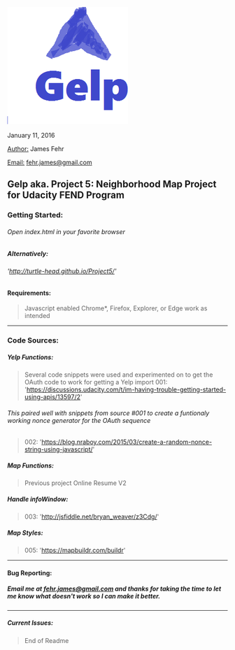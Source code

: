 ![alt text](https://github.com/Turtle-Head/Project5/blob/master/img/Gelp.png "Gelp 2016")

January 11, 2016

<Author:> James Fehr

<Email:> fehr.james@gmail.com

## Gelp aka. Project 5: Neighborhood Map Project for Udacity FEND Program

### Getting Started:

###### Open index.html in your favorite browser

##### Alternatively:
###### 'http://turtle-head.github.io/Project5/'

#### Requirements:
> Javascript enabled
> Chrome*, Firefox, Explorer, or Edge work as intended

-----------------------------------------

### Code Sources:

##### Yelp Functions: 
> Several code snippets were used and experimented on to get the OAuth code to work for getting a Yelp import
> 001: 'https://discussions.udacity.com/t/im-having-trouble-getting-started-using-apis/13597/2'

###### This paired well with snippets from source #001 to create a funtionaly working nonce generator for the OAuth sequence

> 002: 'https://blog.nraboy.com/2015/03/create-a-random-nonce-string-using-javascript/'

##### Map Functions:

> Previous project Online Resume V2

##### Handle infoWindow:

> 003: 'http://jsfiddle.net/bryan_weaver/z3Cdg/'

##### Map Styles:

> 005: 'https://mapbuildr.com/buildr'

----------------------------------------

#### Bug Reporting: 

##### Email me at fehr.james@gmail.com and thanks for taking the time to let me know what doesn't work so I can make it better.

----------------------------------------
##### Current Issues:

> End of Readme
